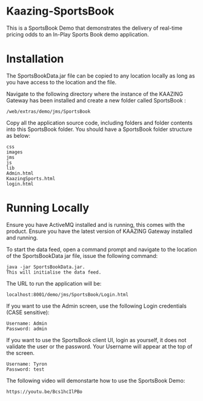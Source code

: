 # Kaazing-SportsBook

This is a SportsBook Demo that demonstrates the delivery of real-time pricing odds to an In-Play Sports Book demo application.

# Installation

The SportsBookData.jar file can be copied to any location locally as long as you have access to the location and the file.

Navigate to the following directory where the instance of the KAAZING Gateway has been installed and create a new folder called SportsBook :

    /web/extras/demo/jms/SportsBook
    
Copy all the application source code, including folders and folder contents into this SportsBook folder. You should have a SportsBook folder structure as below:

    css
    images
    jms
    js
    lib
    Admin.html
    KaazingSports.html
    login.html

# Running Locally

Ensure you have ActiveMQ installed and is running, this comes with the product. 
Ensure you have the latest version of KAAZING Gateway installed and running.

To start the data feed, open a command prompt and navigate to the location of the SportsBookData jar file, issue the following command:

    java -jar SportsBookData.jar. 
    This will initialise the data feed.

The URL to run the application will be:

    localhost:8001/demo/jms/SportsBook/Login.html

If you want to use the Admin screen, use the following Login credentials (CASE sensitive):

    Username: Admin
    Password: admin
    
If you want to use the SportsBook client UI, login as yourself, it does not validate the user or the password. Your Username will appear at the top of the screen.

    Username: Tyron
    Password: test
    
The following video will demonstarte how to use the SportsBook Demo:

    https://youtu.be/Bcs1hcIlPBo

